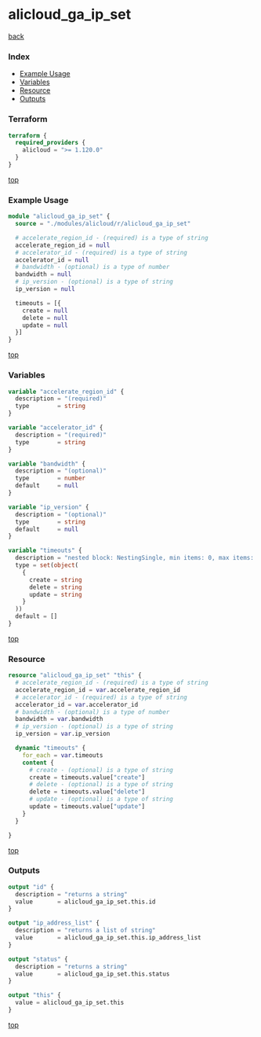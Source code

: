 # alicloud_ga_ip_set

[back](../alicloud.md)

### Index

- [Example Usage](#example-usage)
- [Variables](#variables)
- [Resource](#resource)
- [Outputs](#outputs)

### Terraform

```terraform
terraform {
  required_providers {
    alicloud = ">= 1.120.0"
  }
}
```

[top](#index)

### Example Usage

```terraform
module "alicloud_ga_ip_set" {
  source = "./modules/alicloud/r/alicloud_ga_ip_set"

  # accelerate_region_id - (required) is a type of string
  accelerate_region_id = null
  # accelerator_id - (required) is a type of string
  accelerator_id = null
  # bandwidth - (optional) is a type of number
  bandwidth = null
  # ip_version - (optional) is a type of string
  ip_version = null

  timeouts = [{
    create = null
    delete = null
    update = null
  }]
}
```

[top](#index)

### Variables

```terraform
variable "accelerate_region_id" {
  description = "(required)"
  type        = string
}

variable "accelerator_id" {
  description = "(required)"
  type        = string
}

variable "bandwidth" {
  description = "(optional)"
  type        = number
  default     = null
}

variable "ip_version" {
  description = "(optional)"
  type        = string
  default     = null
}

variable "timeouts" {
  description = "nested block: NestingSingle, min items: 0, max items: 0"
  type = set(object(
    {
      create = string
      delete = string
      update = string
    }
  ))
  default = []
}
```

[top](#index)

### Resource

```terraform
resource "alicloud_ga_ip_set" "this" {
  # accelerate_region_id - (required) is a type of string
  accelerate_region_id = var.accelerate_region_id
  # accelerator_id - (required) is a type of string
  accelerator_id = var.accelerator_id
  # bandwidth - (optional) is a type of number
  bandwidth = var.bandwidth
  # ip_version - (optional) is a type of string
  ip_version = var.ip_version

  dynamic "timeouts" {
    for_each = var.timeouts
    content {
      # create - (optional) is a type of string
      create = timeouts.value["create"]
      # delete - (optional) is a type of string
      delete = timeouts.value["delete"]
      # update - (optional) is a type of string
      update = timeouts.value["update"]
    }
  }

}
```

[top](#index)

### Outputs

```terraform
output "id" {
  description = "returns a string"
  value       = alicloud_ga_ip_set.this.id
}

output "ip_address_list" {
  description = "returns a list of string"
  value       = alicloud_ga_ip_set.this.ip_address_list
}

output "status" {
  description = "returns a string"
  value       = alicloud_ga_ip_set.this.status
}

output "this" {
  value = alicloud_ga_ip_set.this
}
```

[top](#index)
